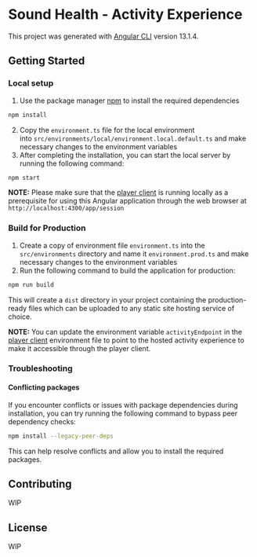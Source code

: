 # Sound Health - Activity Experience

This project was generated with [Angular CLI](https://github.com/angular/angular-cli) version 13.1.4.

## Getting Started

### Local setup

1. Use the package manager [npm](https://www.npmjs.com/) to install the required dependencies
```bash
npm install
```
2. Copy the `environment.ts` file for the local environment into `src/environments/local/environment.local.default.ts` and make necessary changes to the environment variables
3. After completing the installation, you can start the local server by running the following command:
```bash
npm start
```

**NOTE:** Please make sure that the [player client](https://github.com/PointMotionInc/sh-player-client) is running locally as a prerequisite for using this Angular application through the web browser at `http://localhost:4300/app/session`

### Build for Production

1. Create a copy of environment file `environment.ts` into the `src/environments` directory and name it `environment.prod.ts` and make necessary changes to the environment variables
2. Run the following command to build the application for production:
```bash
npm run build
```

This will create a `dist` directory in your project containing the production-ready files which can be uploaded to any static site hosting service of choice.

**NOTE:** You can update the environment variable `activityEndpoint` in the [player client](https://github.com/PointMotionInc/sh-player-client) environment file to point to the hosted activity experience to make it accessible through the player client.

### Troubleshooting
#### Conflicting packages

If you encounter conflicts or issues with package dependencies during installation, you can try running the following command to bypass peer dependency checks:
```bash
npm install --legacy-peer-deps
```

This can help resolve conflicts and allow you to install the required packages.
## Contributing

WIP

## License

WIP
